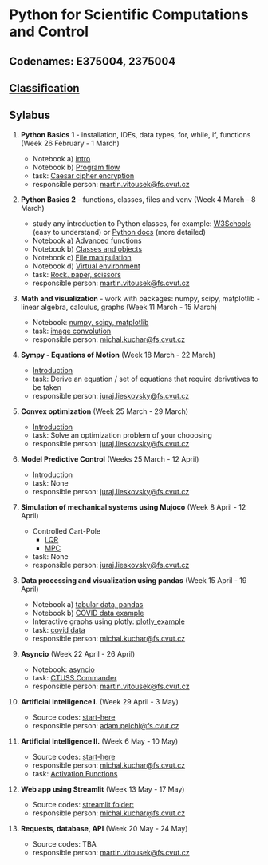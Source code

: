 # Python for Scientific Computations and Control 
## Codenames: E375004, 2375004

## [Classification](courses/classification.md)

## Sylabus

1. **Python Basics 1** - installation, IDEs, data types, for, while, if, functions (Week 26 February - 1 March)

   - Notebook a) [intro](courses/intro.md)
   - Notebook b) [Program flow](courses/E375004/python_basics_1/basics_01.ipynb)
   - task: [Caesar cipher encryption](https://github.com/CVUT-FS-12110/Python-for-Scientific-Computations-and-Control/blob/master/tasks/EN_Caesar_cipher_encryption.ipynb)
   - responsible person: martin.vitousek@fs.cvut.cz
   
2. **Python Basics 2** - functions, classes, files and venv (Week 4 March - 8 March)

   - study any introduction to Python classes, for example: [W3Schools](https://www.w3schools.com/python/python_classes.asp) (easy to understand) or [Python docs](https://docs.python.org/3/tutorial/classes.html) (more detailed)
   - Notebook a) [Advanced functions](courses/E375004/python_basics_2/basics_02a_functions_adv.ipynb)
   - Notebook b) [Classes and objects](courses/E375004/python_basics_2/basics_02b_oop.ipynb)
   - Notebook c) [File manipulation](courses/E375004/python_basics_2/basics_02c_files.ipynb)
   - Notebook d) [Virtual environment](courses/E375004/python_basics_2/basics_02d_venv.ipynb)
   - task: [Rock, paper, scissors](https://github.com/CVUT-FS-12110/Python-for-Scientific-Computations-and-Control/tree/master/tasks/rock_paper_scissors)
   - responsible person: martin.vitousek@fs.cvut.cz

3. **Math and visualization** - work with packages: numpy, scipy, matplotlib - linear algebra, calculus, graphs (Week 11 March - 15 March)

   - Notebook: [numpy, scipy, matplotlib](courses/E375004/numpy_matplotlib/numpy_matplotlib.ipynb)
   - task: [image convolution](tasks/convolution/EN_numpy_convolution_filter.ipynb)
   - responsible person: michal.kuchar@fs.cvut.cz

4. **Sympy - Equations of Motion** (Week 18 March - 22 March)

   - [Introduction](courses/E375004/sympy/introduction.md)
   - task: Derive an equation / set of equations that require derivatives to be taken
   - responsible person: juraj.lieskovsky@fs.cvut.cz

5. **Convex optimization** (Week 25 March - 29 March)

   - [Introduction](courses/E375004/optimization/introduction.md)
   - task: Solve an optimization problem of your chooosing
   - responsible person: juraj.lieskovsky@fs.cvut.cz

6. **Model Predictive Control** (Weeks 25 March - 12 April)

   - [Introduction](courses/E375004/model_predictive_control/introduction.md)
   - task: None
   - responsible person: juraj.lieskovsky@fs.cvut.cz

7. **Simulation of mechanical systems using Mujoco** (Week 8 April - 12 April)

   - Controlled Cart-Pole
      - [LQR](courses/E375004/mujoco/cartpole_control_LQR.ipynb)
      - [MPC](courses/E375004/mujoco/cartpole_control_MPC.ipynb)
   - task: None
   - responsible person: juraj.lieskovsky@fs.cvut.cz

8. **Data processing and visualization using pandas** (Week 15 April - 19 April)

   - Notebook a) [tabular data, pandas](courses/E375004/data_pandas/basics_01.ipynb)
   - Notebook b) [COVID data example](courses/E375004/data_pandas/basics_02.ipynb)
   - Interactive graphs using plotly: [plotly_example](courses/E375004/data_pandas/visualization.ipynb)
   - task: [covid data](tasks/EN_pandas_covid_2.ipynb)
   - responsible person: michal.kuchar@fs.cvut.cz


9. **Asyncio** (Week 22 April - 26 April)

   - Notebook: [asyncio](courses/E375004/asyncio/asyncio.ipynb)
   - task: [CTUSS Commander](tasks/ctuss_commander/README.md)
   - responsible person: martin.vitousek@fs.cvut.cz


10. **Artificial Intelligence I.** (Week 29 April - 3 May)

    - Source codes: [start-here](courses/E375004/ai_chapter1/ai_chapter1.md)
    - responsible person: adam.peichl@fs.cvut.cz


11. **Artificial Intelligence II.** (Week 6 May - 10 May)

    - Source codes: [start-here](courses/E375004/ai_chapter2/ai_chapter2.md)
    - responsible person: michal.kuchar@fs.cvut.cz
    - task: [Activation Functions](tasks/EN_Activation_Functions.ipynb)


12. **Web app using Streamlit** (Week 13 May - 17 May)

    - Source codes: [streamlit folder:](courses/E375004/streamlit)
    - responsible person: michal.kuchar@fs.cvut.cz

13. **Requests, database, API** (Week 20 May - 24 May)

    - Source codes: TBA
    - responsible person: martin.vitousek@fs.cvut.cz
